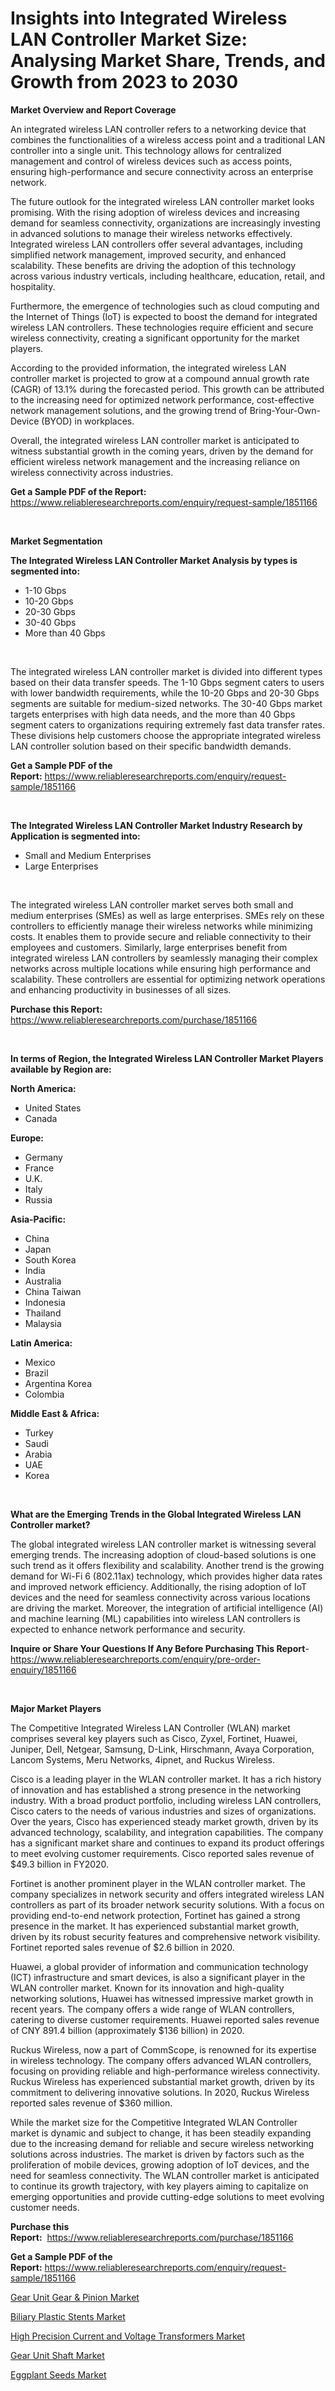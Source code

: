 <p><h1>Insights into Integrated Wireless LAN Controller Market Size: Analysing Market Share, Trends, and Growth from 2023 to 2030</h1></p><p><strong>Market Overview and Report Coverage</strong></p>
<p><p>An integrated wireless LAN controller refers to a networking device that combines the functionalities of a wireless access point and a traditional LAN controller into a single unit. This technology allows for centralized management and control of wireless devices such as access points, ensuring high-performance and secure connectivity across an enterprise network.</p><p>The future outlook for the integrated wireless LAN controller market looks promising. With the rising adoption of wireless devices and increasing demand for seamless connectivity, organizations are increasingly investing in advanced solutions to manage their wireless networks effectively. Integrated wireless LAN controllers offer several advantages, including simplified network management, improved security, and enhanced scalability. These benefits are driving the adoption of this technology across various industry verticals, including healthcare, education, retail, and hospitality.</p><p>Furthermore, the emergence of technologies such as cloud computing and the Internet of Things (IoT) is expected to boost the demand for integrated wireless LAN controllers. These technologies require efficient and secure wireless connectivity, creating a significant opportunity for the market players.</p><p>According to the provided information, the integrated wireless LAN controller market is projected to grow at a compound annual growth rate (CAGR) of 13.1% during the forecasted period. This growth can be attributed to the increasing need for optimized network performance, cost-effective network management solutions, and the growing trend of Bring-Your-Own-Device (BYOD) in workplaces.</p><p>Overall, the integrated wireless LAN controller market is anticipated to witness substantial growth in the coming years, driven by the demand for efficient wireless network management and the increasing reliance on wireless connectivity across industries.</p></p>
<p><strong>Get a Sample PDF of the Report:</strong> <a href="https://www.reliableresearchreports.com/enquiry/request-sample/1851166">https://www.reliableresearchreports.com/enquiry/request-sample/1851166</a></p>
<p>&nbsp;</p>
<p><strong>Market Segmentation</strong></p>
<p><strong>The Integrated Wireless LAN Controller Market Analysis by types is segmented into:</strong></p>
<p><ul><li>1-10 Gbps</li><li>10-20 Gbps</li><li>20-30 Gbps</li><li>30-40 Gbps</li><li>More than 40 Gbps</li></ul></p>
<p>&nbsp;</p>
<p><p>The integrated wireless LAN controller market is divided into different types based on their data transfer speeds. The 1-10 Gbps segment caters to users with lower bandwidth requirements, while the 10-20 Gbps and 20-30 Gbps segments are suitable for medium-sized networks. The 30-40 Gbps market targets enterprises with high data needs, and the more than 40 Gbps segment caters to organizations requiring extremely fast data transfer rates. These divisions help customers choose the appropriate integrated wireless LAN controller solution based on their specific bandwidth demands.</p></p>
<p><strong>Get a Sample PDF of the Report:</strong>&nbsp;<a href="https://www.reliableresearchreports.com/enquiry/request-sample/1851166">https://www.reliableresearchreports.com/enquiry/request-sample/1851166</a></p>
<p>&nbsp;</p>
<p><strong>The Integrated Wireless LAN Controller Market Industry Research by Application is segmented into:</strong></p>
<p><ul><li>Small and Medium Enterprises</li><li>Large Enterprises</li></ul></p>
<p>&nbsp;</p>
<p><p>The integrated wireless LAN controller market serves both small and medium enterprises (SMEs) as well as large enterprises. SMEs rely on these controllers to efficiently manage their wireless networks while minimizing costs. It enables them to provide secure and reliable connectivity to their employees and customers. Similarly, large enterprises benefit from integrated wireless LAN controllers by seamlessly managing their complex networks across multiple locations while ensuring high performance and scalability. These controllers are essential for optimizing network operations and enhancing productivity in businesses of all sizes.</p></p>
<p><strong>Purchase this Report:</strong>&nbsp; <a href="https://www.reliableresearchreports.com/purchase/1851166">https://www.reliableresearchreports.com/purchase/1851166</a></p>
<p>&nbsp;</p>
<p><strong>In terms of Region, the Integrated Wireless LAN Controller Market Players available by Region are:</strong></p>
<p>
    <p> <strong> North America: </strong>
        <ul>
            <li>United States</li>
            <li>Canada</li>
        </ul>
        </p> 
    <p> <strong> Europe: </strong>
        <ul>
            <li>Germany</li>
            <li>France</li>
            <li>U.K.</li>
            <li>Italy</li>
            <li>Russia</li>
        </ul>
        </p> 
    <p> <strong> Asia-Pacific: </strong>
        <ul>
            <li>China</li>
            <li>Japan</li>
            <li>South Korea</li>
            <li>India</li>
            <li>Australia</li>
            <li>China Taiwan</li>
            <li>Indonesia</li>
            <li>Thailand</li>
            <li>Malaysia</li>
        </ul>
        </p> 
    <p> <strong> Latin America: </strong>
        <ul>
            <li>Mexico</li>
            <li>Brazil</li>
            <li>Argentina Korea</li>
            <li>Colombia</li>
        </ul>
        </p> 
    <p> <strong> Middle East & Africa: </strong>
        <ul>
            <li>Turkey</li>
            <li>Saudi</li>
            <li>Arabia</li>
            <li>UAE</li>
            <li>Korea</li>
        </ul>
    </p>
    </p>
<p>&nbsp;</p>
<p><strong>What are the Emerging Trends in the Global Integrated Wireless LAN Controller market?</strong></p>
<p><p>The global integrated wireless LAN controller market is witnessing several emerging trends. The increasing adoption of cloud-based solutions is one such trend as it offers flexibility and scalability. Another trend is the growing demand for Wi-Fi 6 (802.11ax) technology, which provides higher data rates and improved network efficiency. Additionally, the rising adoption of IoT devices and the need for seamless connectivity across various locations are driving the market. Moreover, the integration of artificial intelligence (AI) and machine learning (ML) capabilities into wireless LAN controllers is expected to enhance network performance and security.</p></p>
<p><strong>Inquire or Share Your Questions If Any Before Purchasing This Report</strong>- <a href="https://www.reliableresearchreports.com/enquiry/pre-order-enquiry/1851166">https://www.reliableresearchreports.com/enquiry/pre-order-enquiry/1851166</a></p>
<p>&nbsp;</p>
<p><strong>Major Market Players</strong></p>
<p><p>The Competitive Integrated Wireless LAN Controller (WLAN) market comprises several key players such as Cisco, Zyxel, Fortinet, Huawei, Juniper, Dell, Netgear, Samsung, D-Link, Hirschmann, Avaya Corporation, Lancom Systems, Meru Networks, 4ipnet, and Ruckus Wireless. </p><p>Cisco is a leading player in the WLAN controller market. It has a rich history of innovation and has established a strong presence in the networking industry. With a broad product portfolio, including wireless LAN controllers, Cisco caters to the needs of various industries and sizes of organizations. Over the years, Cisco has experienced steady market growth, driven by its advanced technology, scalability, and integration capabilities. The company has a significant market share and continues to expand its product offerings to meet evolving customer requirements. Cisco reported sales revenue of $49.3 billion in FY2020.</p><p>Fortinet is another prominent player in the WLAN controller market. The company specializes in network security and offers integrated wireless LAN controllers as part of its broader network security solutions. With a focus on providing end-to-end network protection, Fortinet has gained a strong presence in the market. It has experienced substantial market growth, driven by its robust security features and comprehensive network visibility. Fortinet reported sales revenue of $2.6 billion in 2020.</p><p>Huawei, a global provider of information and communication technology (ICT) infrastructure and smart devices, is also a significant player in the WLAN controller market. Known for its innovation and high-quality networking solutions, Huawei has witnessed impressive market growth in recent years. The company offers a wide range of WLAN controllers, catering to diverse customer requirements. Huawei reported sales revenue of CNY 891.4 billion (approximately $136 billion) in 2020.</p><p>Ruckus Wireless, now a part of CommScope, is renowned for its expertise in wireless technology. The company offers advanced WLAN controllers, focusing on providing reliable and high-performance wireless connectivity. Ruckus Wireless has experienced substantial market growth, driven by its commitment to delivering innovative solutions. In 2020, Ruckus Wireless reported sales revenue of $360 million.</p><p>While the market size for the Competitive Integrated WLAN Controller market is dynamic and subject to change, it has been steadily expanding due to the increasing demand for reliable and secure wireless networking solutions across industries. The market is driven by factors such as the proliferation of mobile devices, growing adoption of IoT devices, and the need for seamless connectivity. The WLAN controller market is anticipated to continue its growth trajectory, with key players aiming to capitalize on emerging opportunities and provide cutting-edge solutions to meet evolving customer needs.</p></p>
<p><strong>Purchase this Report:</strong>&nbsp;&nbsp;<a href="https://www.reliableresearchreports.com/purchase/1851166">https://www.reliableresearchreports.com/purchase/1851166</a></p>
<p></p>
<p><strong>Get a Sample PDF of the Report:</strong>&nbsp;<a href="https://www.reliableresearchreports.com/enquiry/request-sample/1851166">https://www.reliableresearchreports.com/enquiry/request-sample/1851166</a></p>
<p><p><a href="https://medium.com/@judyhunter52/gear-unit-gear-amp-pinion-market-the-key-to-successful-business-strategy-forecast-till-2030-04ec4ed38ea9">Gear Unit Gear & Pinion Market</a></p><p><a href="https://github.com/vimar16th/Market-Research-Report-List-1/blob/main/biliary-plastic-stents-market.md">Biliary Plastic Stents Market</a></p><p><a href="https://github.com/luckyshygirl/Market-Research-Report-List-1/blob/main/high-precision-current-and-voltage-transformers-market.md">High Precision Current and Voltage Transformers Market</a></p><p><a href="https://medium.com/@marilynadams76/gear-unit-shaft-market-trends-and-market-analysis-forecasted-for-period-2023-2030-388a2a85c34a">Gear Unit Shaft Market</a></p><p><a href="https://www.linkedin.com/pulse/eggplant-seeds-market-insights-players-forecast-till-2030-rgeef/">Eggplant Seeds Market</a></p></p>
